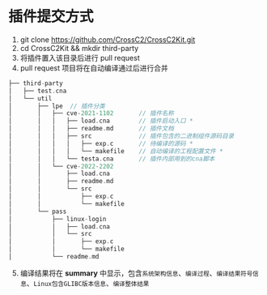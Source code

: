 # 插件提交方式


1. git clone https://github.com/CrossC2/CrossC2Kit.git
2. cd CrossC2Kit && mkdir third-party
3. 将插件置入该目录后进行 pull request
4. pull request 项目将在自动编译通过后进行合并


```c
├── third-party
│   ├── test.cna
│   └── util
│       ├── lpe  // 插件分类
│       │   ├── cve-2021-1102       // 插件名称
│       │   │   ├── load.cna        // 插件启动入口 *
│       │   │   ├── readme.md       // 插件文档
│       │   │   ├── src             // 插件包含的二进制组件源码目录
│       │   │   │   ├── exp.c       // 待编译的源码 *
│       │   │   │   └── makefile    // 自动编译的工程配置文件 *
│       │   │   └── testa.cna       // 插件内部用到的cna脚本
│       │   └── cve-2022-2202
│       │       ├── load.cna
│       │       ├── readme.md
│       │       └── src
│       │           ├── exp.c
│       │           └── makefile
│       └── pass
│           ├── linux-login
│           │   ├── load.cna
│           │   └── src
│           │       ├── exp.c
│           │       └── makefile
│           └── readme.md
```

5. 编译结果将在 **summary** 中显示，包含`系统架构信息`、`编译过程`、`编译结果符号信息`、`Linux包含GLIBC版本信息`、`编译整体结果` 
